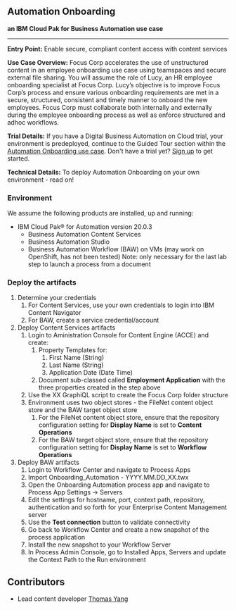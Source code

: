 ## Automation Onboarding
**an IBM Cloud Pak for Business Automation use case**

***

**Entry Point:** Enable secure, compliant content access with content services

**Use Case Overview:** Focus Corp accelerates the use of unstructured content in an employee onboarding use case using teamspaces and secure external file sharing. You will assume the role of Lucy, an HR employee onboarding specialist at Focus Corp. Lucy’s objective is to improve Focus Corp’s process and ensure various onboarding requirements are met in a secure, structured, consistent and timely manner to onboard the new employees.  Focus Corp must collaborate both internally and externally during the employee onboarding process as well as enforce structured and adhoc workflows. 

**Trial Details:** If you have a Digital Business Automation on Cloud trial, your environment is predeployed, continue to the Guided Tour section within the [Automation Onboarding use case](https://ibm-cloud-architecture.github.io/refarch-dba/use-cases/automation-onboarding/).  Don't have a trial yet? <a href="https://www.ibm.com/account/reg/us-en/signup?formid=urx-45706" target="_blank">Sign up</a> to get started.

**Technical Details:** To deploy Automation Onboarding on your own environment - read on!

### Environment

We assume the following products are installed, up and running:

* IBM Cloud Pak® for Automation version 20.0.3
    * Business Automation Content Services 
    * Business Automation Studio
    * Business Automation Workflow (BAW) on VMs (may work on OpenShift, has not been tested)
        Note: only necessary for the last lab step to launch a process from a document


### Deploy the artifacts

1. Determine your credentials
    1. For Content Services, use your own credentials to login into IBM Content Navigator
    1. For BAW, create a service credential/account 
1. Deploy Content Services artifacts
    1. Login to Aministration Console for Content Engine (ACCE) and create:
        1.  Property Templates for:
            1.  First Name (String)
            1.  Last Name (String)
            1.  Application Date (Date Time)
        1. Document sub-classed called **Employment Application** with the three properties created in the step above
    1. Use the XX GraphiQL script to create the Focus Corp folder structure
    1. Environment uses two object stores - the FileNet content object store and the BAW target object store
        1. For the FileNet content object store, ensure that the repository configuration setting for **Display Name** is set to **Content Operations** 
        1. For the BAW target object store, ensure that the repository configuration setting for **Display Name** is set to **Workflow Operations**
1. Deploy BAW artifacts
    1. Login to Workflow Center and navigate to Process Apps
    1. Import Onboarding_Automation - YYYY.MM.DD_XX.twx 
    1. Open the Onboarding Automation process app and navigate to Process App Settings -> Servers
    1. Edit the settings for hostname, port, context path, repository, authentication and so forth for your Enterprise Content Management server
    1. Use the **Test connection** button to validate connectivity
    1. Go back to Workflow Center and create a new snapshot of the process application
    1. Install the new snapshot to your Workflow Server 
    1. In Process Admin Console, go to Installed Apps, Servers and update the Context Path to the Run environment

## Contributors
  * Lead content developer [Thomas Yang](https://www.linkedin.com/in/thomasyang44/)
